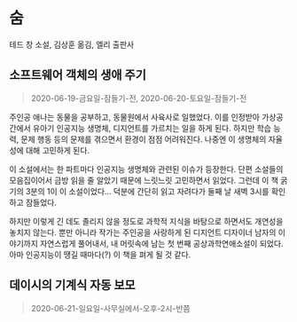 # 숨

테드 창 소설, 김상훈 옮김, 엘리 출판사

## 소프트웨어 객체의 생애 주기

> 2020-06-19-금요일-잠들기-전, 2020-06-20-토요일-잠들기-전

주인공 애나는 동물을 공부하고, 동물원에서 사육사로 일했었다. 이를 인정받아 가상공간에서 유아기 인공지능 생명체, 디지언트를 가르치는 일을 하게 된다. 하지만 학습 능력, 문제 행동 등의 문제를 겪으면서 환경이 점점 어려워진다. 나중엔 이 생명체의 자율성에 대해 고민하게 된다.

이 소설에서는 한 파트마다 인공지능 생명체와 관련된 이슈가 등장한다. 단편 소설들의 모음집이어서 금방 읽을 줄 알았기 때문에 느릿느릿 고민하면서 읽었다. 그런데 이 책 굵기의 3분의 1이 이 소설이었다... 덕분에 간단히 읽고 자려다가 둘째 날 새벽 3시를 확인하고 잠들었다.

하지만 이렇게 긴 데도 졸리지 않을 정도로 과학적 지식을 바탕으로 하면서도 개연성을 놓치지 않는다. 뿐만 아니라 작가는 주인공을 사랑하게 된 디지언트 디자이너 남자의 이야기까지 자연스럽게 풀어내서, 내 머릿속에 남는 첫 번째 공상과학연애소설이 되었다. 아마 인공지능이 땡길 때마다(?) 이 책을 펴게 될 것 같다.

## 데이시의 기계식 자동 보모

> 2020-06-21-일요일-사무실에서-오후-2시-반쯤

